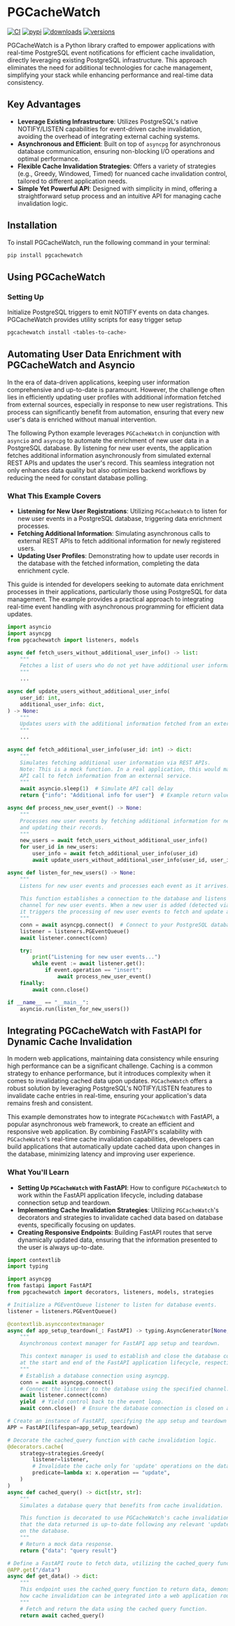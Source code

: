 # PGCacheWatch
[![CI](https://github.com/janbjorge/PGCacheWatch/actions/workflows/ci.yml/badge.svg)](https://github.com/janbjorge/PGCacheWatch/actions/workflows/ci.yml?query=branch%3Amain)
[![pypi](https://img.shields.io/pypi/v/PGCacheWatch.svg)](https://pypi.python.org/pypi/PGCacheWatch)
[![downloads](https://static.pepy.tech/badge/PGCacheWatch/month)](https://pepy.tech/project/PGCacheWatch)
[![versions](https://img.shields.io/pypi/pyversions/PGCacheWatch.svg)](https://github.com/janbjorge/PGCacheWatch)

PGCacheWatch is a Python library crafted to empower applications with real-time PostgreSQL event notifications for efficient cache invalidation, directly leveraging existing PostgreSQL infrastructure. This approach eliminates the need for additional technologies for cache management, simplifying your stack while enhancing performance and real-time data consistency.

## Key Advantages
- **Leverage Existing Infrastructure**: Utilizes PostgreSQL's native NOTIFY/LISTEN capabilities for event-driven cache invalidation, avoiding the overhead of integrating external caching systems.
- **Asynchronous and Efficient**: Built on top of `asyncpg` for asynchronous database communication, ensuring non-blocking I/O operations and optimal performance.
- **Flexible Cache Invalidation Strategies**: Offers a variety of strategies (e.g., Greedy, Windowed, Timed) for nuanced cache invalidation control, tailored to different application needs.
- **Simple Yet Powerful API**: Designed with simplicity in mind, offering a straightforward setup process and an intuitive API for managing cache invalidation logic.

## Installation
To install PGCacheWatch, run the following command in your terminal:
```bash
pip install pgcachewatch
```

## Using PGCacheWatch
### Setting Up
Initialize PostgreSQL triggers to emit NOTIFY events on data changes. PGCacheWatch provides utility scripts for easy trigger setup
```bash
pgcachewatch install <tables-to-cache>
```

## Automating User Data Enrichment with PGCacheWatch and Asyncio

In the era of data-driven applications, keeping user information comprehensive and up-to-date is paramount. However, the challenge often lies in efficiently updating user profiles with additional information fetched from external sources, especially in response to new user registrations. This process can significantly benefit from automation, ensuring that every new user's data is enriched without manual intervention.

The following Python example leverages `PGCacheWatch` in conjunction with `asyncio` and `asyncpg` to automate the enrichment of new user data in a PostgreSQL database. By listening for new user events, the application fetches additional information asynchronously from simulated external REST APIs and updates the user's record. This seamless integration not only enhances data quality but also optimizes backend workflows by reducing the need for constant database polling.

### What This Example Covers

- **Listening for New User Registrations**: Utilizing `PGCacheWatch` to listen for new user events in a PostgreSQL database, triggering data enrichment processes.
- **Fetching Additional Information**: Simulating asynchronous calls to external REST APIs to fetch additional information for newly registered users.
- **Updating User Profiles**: Demonstrating how to update user records in the database with the fetched information, completing the data enrichment cycle.

This guide is intended for developers seeking to automate data enrichment processes in their applications, particularly those using PostgreSQL for data management. The example provides a practical approach to integrating real-time event handling with asynchronous programming for efficient data updates.

```python
import asyncio
import asyncpg
from pgcachewatch import listeners, models

async def fetch_users_without_additional_user_info() -> list:
    """
    Fetches a list of users who do not yet have additional user information associated.
    """
    ...

async def update_users_without_additional_user_info(
    user_id: int,
    additional_user_info: dict,
) -> None:
    """
    Updates users with the additional information fetched from an external source.
    """
    ...

async def fetch_additional_user_info(user_id: int) -> dict:
    """
    Simulates fetching additional user information via REST APIs.
    Note: This is a mock function. In a real application, this would make an asynchronous
    API call to fetch information from an external service.
    """
    await asyncio.sleep(1)  # Simulate API call delay
    return {"info": "Additional info for user"}  # Example return value

async def process_new_user_event() -> None:
    """
    Processes new user events by fetching additional information for new users
    and updating their records.
    """
    new_users = await fetch_users_without_additional_user_info()
    for user_id in new_users:
        user_info = await fetch_additional_user_info(user_id)
        await update_users_without_additional_user_info(user_id, user_info)

async def listen_for_new_users() -> None:
    """
    Listens for new user events and processes each event as it arrives.
    
    This function establishes a connection to the database and listens on a specified
    channel for new user events. When a new user is added (detected via an "insert" operation),
    it triggers the processing of new user events to fetch and update additional information.
    """
    conn = await asyncpg.connect()  # Connect to your PostgreSQL database
    listener = listeners.PGEventQueue()
    await listener.connect(conn)

    try:
        print("Listening for new user events...")
        while event := await listener.get():
            if event.operation == "insert":
                await process_new_user_event()
    finally:
        await conn.close()

if __name__ == "__main__":
    asyncio.run(listen_for_new_users())
```

## Integrating PGCacheWatch with FastAPI for Dynamic Cache Invalidation
In modern web applications, maintaining data consistency while ensuring high performance can be a significant challenge. Caching is a common strategy to enhance performance, but it introduces complexity when it comes to invalidating cached data upon updates. `PGCacheWatch` offers a robust solution by leveraging PostgreSQL's NOTIFY/LISTEN features to invalidate cache entries in real-time, ensuring your application's data remains fresh and consistent.

This example demonstrates how to integrate `PGCacheWatch` with FastAPI, a popular asynchronous web framework, to create an efficient and responsive web application. By combining FastAPI's scalability with `PGCacheWatch`'s real-time cache invalidation capabilities, developers can build applications that automatically update cached data upon changes in the database, minimizing latency and improving user experience.

### What You'll Learn

- **Setting Up `PGCacheWatch` with FastAPI**: How to configure `PGCacheWatch` to work within the FastAPI application lifecycle, including database connection setup and teardown.
- **Implementing Cache Invalidation Strategies**: Utilizing `PGCacheWatch`'s decorators and strategies to invalidate cached data based on database events, specifically focusing on updates.
- **Creating Responsive Endpoints**: Building FastAPI routes that serve dynamically updated data, ensuring that the information presented to the user is always up-to-date.

```python
import contextlib
import typing

import asyncpg
from fastapi import FastAPI
from pgcachewatch import decorators, listeners, models, strategies

# Initialize a PGEventQueue listener to listen for database events.
listener = listeners.PGEventQueue()

@contextlib.asynccontextmanager
async def app_setup_teardown(_: FastAPI) -> typing.AsyncGenerator[None, None]:
    """
    Asynchronous context manager for FastAPI app setup and teardown.

    This context manager is used to establish and close the database connection
    at the start and end of the FastAPI application lifecycle, respectively.
    """
    # Establish a database connection using asyncpg.
    conn = await asyncpg.connect()
    # Connect the listener to the database using the specified channel.
    await listener.connect(conn)
    yield  # Yield control back to the event loop.
    await conn.close()  # Ensure the database connection is closed on app teardown.

# Create an instance of FastAPI, specifying the app setup and teardown actions.
APP = FastAPI(lifespan=app_setup_teardown)

# Decorate the cached_query function with cache invalidation logic.
@decorators.cache(
    strategy=strategies.Greedy(
        listener=listener,
        # Invalidate the cache only for 'update' operations on the database.
        predicate=lambda x: x.operation == "update",
    )
)
async def cached_query() -> dict[str, str]:
    """
    Simulates a database query that benefits from cache invalidation.

    This function is decorated to use PGCacheWatch's cache invalidation, ensuring
    that the data returned is up-to-date following any relevant 'update' operations
    on the database.
    """
    # Return a mock data response.
    return {"data": "query result"}

# Define a FastAPI route to fetch data, utilizing the cached_query function.
@APP.get("/data")
async def get_data() -> dict:
    """
    This endpoint uses the cached_query function to return data, demonstrating
    how cache invalidation can be integrated into a web application route.
    """
    # Fetch and return the data using the cached query function.
    return await cached_query()
```
